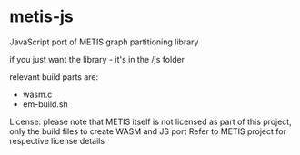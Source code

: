 # metis-js
JavaScript port of METIS graph partitioning library

if you just want the library - it's in the /js folder

relevant build parts are:
* wasm.c
* em-build.sh

License:
please note that METIS itself is not licensed as part of this project, only the build files to create WASM and JS port
Refer to METIS project for respective license details